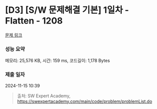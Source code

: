 # [D3] [S/W 문제해결 기본] 1일차 - Flatten - 1208 

[문제 링크](https://swexpertacademy.com/main/code/problem/problemDetail.do?contestProbId=AV139KOaABgCFAYh) 

### 성능 요약

메모리: 25,576 KB, 시간: 159 ms, 코드길이: 1,178 Bytes

### 제출 일자

2024-11-15 10:39



> 출처: SW Expert Academy, https://swexpertacademy.com/main/code/problem/problemList.do